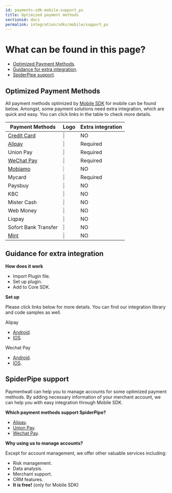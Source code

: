 ```yaml
---
id: payments-sdk-mobile-support_ps
title: Optimized payment methods
sectionid: docs
permalink: integration/sdks/mobile/support_ps
---
```

# What can be found in this page?
* [Optimized Payment Methods](#optimized-payment-methods).
* [Guidance for extra integration](#guidance-for-extra-integration).
* [SpiderPipe support](#spiderpipe-support).

## Optimized Payment Methods

All payment methods optimized by [Mobile SDK](/integration/sdks/mobile-home) for mobile can be found below. Amongst, some payment solutions need extra integration, which are quick and easy. You can click links in the table to check more details.

|Payment Methods|Logo|Extra integration|
| --- | --- |---|
|[Credit Card](/integration/sdks/mobile/overview)|<img src="https://api.paymentwall.com/images/developers/pm_allthegate.gif?6 " style="width: 12%">|NO|
|[Alipay](#guidance-for-extra-integration)|<img src="https://api.paymentwall.com/images/developers/pm_alipay.gif?6 " style="width: 12%">|Required|
|Union Pay|<img src="https://api.paymentwall.com/images/developers/pm_unionpay.gif?6" style="width: 10%">|Required|
|[WeChat Pay](#guidance-for-extra-integration)|<img src="https://api.paymentwall.com/images/developers/pm_wechatpayments.gif?6" style="width: 18%">|Required|
|[Mobiamo](/integration/sdks/mobile/overview) |<img src="https://api.paymentwall.com/images/developers/pm_mobilegateway.gif?6 " style="width: 8%;">|NO|
|Mycard|<img src="https://api.paymentwall.com//images/developers/pm_mycardwallet.gif?6" style="width: 18%">|Required|
|Paysbuy |<img src="https://api.paymentwall.com/images/developers/pm_paysbuy.gif?6 " style="width: 12%">|NO|
|KBC |<img src="https://api.paymentwall.com/images/developers/pm_kbc.gif?6 " style="width: 12%">|NO|
|Mister Cash |<img src=" https://api.paymentwall.com/images/developers/pm_bancontact.gif?6" style="width: 12%">|NO|
|Web Money |<img src="https://api.paymentwall.com/images/developers/pm_webmoney.gif?6 " style="width: 12%">|NO|
|Liqpay | <img src="https://api.paymentwall.com/images/developers/pm_liqpay.gif?6 " style="width: 12%">|NO|
|Sofort Bank Transfer | <img src="https://api.paymentwall.com/images/developers/pm_sofortbanktransfer.gif?6 " style="width: 12%">|NO|
|[Mint](/integration/sdks/mobile/overview) | <img src=" https://api.paymentwall.com/images/developers/pm_epinpaymentsystem.gif?6" style="width: 12%">|NO|



## Guidance for extra integration

**How does it work**
  * Import Plugin file.
  * Set up plugin.
  * Add to Core SDK.

**Set up**

Please click links below for more details.
You can find our integration library and code samples as well.

 Alipay
* [Android](https://github.com/paymentwall/paymentwall-android-sdk/tree/master/Plugin/Alipay).
* [IOS](https://github.com/paymentwall/paymentwall-ios-sdk/tree/master/Plugins/PWAlipayPlugin).

Wechat Pay
* [Android](https://github.com/paymentwall/paymentwall-android-sdk/tree/master/Plugin/Wechatpay).
* [IOS](https://github.com/paymentwall/paymentwall-ios-sdk/tree/master/Plugins/PWWechatpayPlugin).


## SpiderPipe support
Paymentwall can help you to manage accounts for some optimized payment methods. By adding necessary information of your merchant account, we can help you with easy integration through Mobile SDK.

**Which payment methods support SpiderPipe?**
* [Alipay](/guides/spiderpipe/alipay).
* [Union Pay](/guides/spiderpipe/unionpay).
* [Wechat Pay](/guides/spiderpipe/wechatpay).

**Why using us to manage accounts?**

Except for account management, we offer other valuable services including:
* Risk management.
* Data analysis.
* Merchant support.
* CRM features.
* **It is free!** (only for Mobile SDK)
